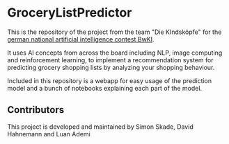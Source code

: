 # GroceryListPredictor

This is the repository of the project from the team "Die KIndsköpfe" for the <a href="https://bw-ki.de/app/entry-page">german national artificial intelligence contest BwKI</a>.

It uses AI concepts from across the board including NLP, image computing and reinforcement learning, to implement a recommendation system for predicting grocery shopping lists by analyzing your shopping behaviour.

Included in this repository is a webapp for easy usage of the prediction model and a bunch of notebooks explaining each part of the model.



## Contributors

This project is developed and maintained by Simon Skade, David Hahnemann and Luan Ademi
